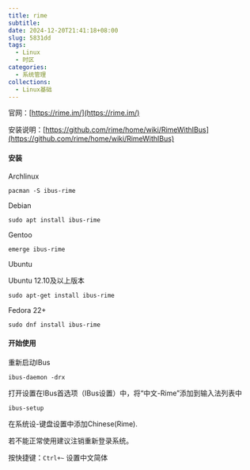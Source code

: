 ```yaml
---
title: rime
subtitle:
date: 2024-12-20T21:41:18+08:00
slug: 5831dd
tags:
  - Linux
  - 时区
categories:
  - 系统管理
collections:
  - Linux基础
---
```



官网：[https://rime.im/](https://rime.im/)

安装说明：[https://github.com/rime/home/wiki/RimeWithIBus](https://github.com/rime/home/wiki/RimeWithIBus)

#### 安装

Archlinux

```
pacman -S ibus-rime
```

Debian

```
sudo apt install ibus-rime
```

Gentoo

```
emerge ibus-rime
```

Ubuntu

Ubuntu 12.10及以上版本

```
sudo apt-get install ibus-rime
```

Fedora 22+

```
sudo dnf install ibus-rime
```

#### 开始使用

重新启动IBus

```
ibus-daemon -drx
```

打开设置在IBus首选项（IBus设置）中，将“中文-Rime”添加到输入法列表中

```
ibus-setup
```

在系统设-键盘设置中添加Chinese(Rime).

若不能正常使用建议注销重新登录系统。

按快捷键：`Ctrl+~` 设置中文简体


